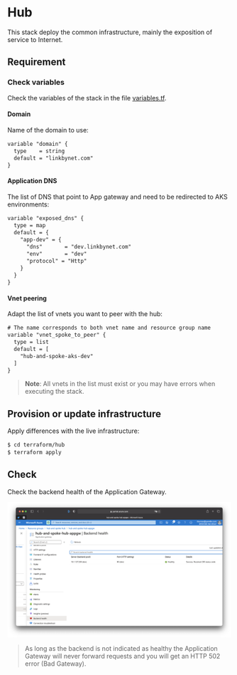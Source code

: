 # Hub

This stack deploy the common infrastructure, mainly the exposition of service to Internet.

## Requirement

### Check variables

Check the variables of the stack in the file [variables.tf](./variables.tf).

#### Domain

Name of the domain to use:

```hcl
variable "domain" {
  type    = string
  default = "linkbynet.com"
}
```

#### Application DNS

The list of DNS that point to App gateway and need to be redirected to AKS environments:

```hcl
variable "exposed_dns" {
  type = map
  default = {
    "app-dev" = {
      "dns"       = "dev.linkbynet.com"
      "env"       = "dev"
      "protocol" = "Http"
    }
  }
}
```

#### Vnet peering

Adapt the list of vnets you want to peer with the hub:

```hcl
# The name corresponds to both vnet name and resource group name
variable "vnet_spoke_to_peer" {
  type = list
  default = [
    "hub-and-spoke-aks-dev"
  ]
}
```

> **Note**: All vnets in the list must exist or you may have errors when executing the stack.

## Provision or update infrastructure

Apply differences with the live infrastructure:

```bash
$ cd terraform/hub
$ terraform apply
```

## Check

Check the backend health of the Application Gateway.

![backend](../../docs/img/appgw_backend.png)

> As long as the backend is not indicated as healthy the Application Gateway will never forward requests and you will get an HTTP 502 error (Bad Gateway).
